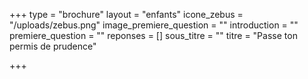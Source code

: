 +++
type = "brochure"
layout = "enfants"
icone_zebus = "/uploads/zebus.png"
image_premiere_question = ""
introduction = ""
premiere_question = ""
reponses = []
sous_titre = ""
titre = "Passe ton permis de prudence"

+++
